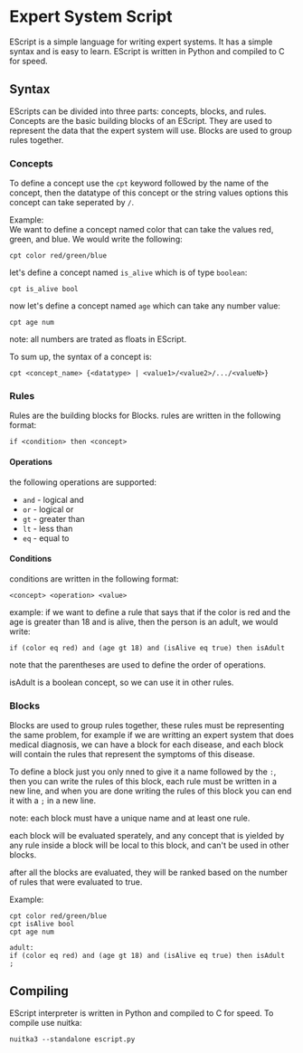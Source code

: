 # Expert System Script
EScript is a simple language for writing expert systems. It has a simple syntax and is easy to learn. EScript is written in Python and compiled to C for speed.

## Syntax
EScripts can be divided into three parts: concepts, blocks, and rules. Concepts are the basic building blocks of an EScript. They are used to represent the data that the expert system will use. Blocks are used to group rules together.

### Concepts
To define a concept use the `cpt` keyword followed by the name of the concept, then the datatype of this concept or the string values options this concept can take seperated by `/`.<br />

Example:<br />
We want to define a concept named color that can take the values red, green, and blue. We would write the following:<br />
```
cpt color red/green/blue
```
let's define a concept named `is_alive` which is of type `boolean`:
```
cpt is_alive bool
```
now let's define a concept named `age` which can take any number value:
```
cpt age num
```
note: all numbers are trated as floats in EScript.

To sum up, the syntax of a concept is:
```
cpt <concept_name> {<datatype> | <value1>/<value2>/.../<valueN>}
```

### Rules
Rules are the building blocks for Blocks.
rules are written in the following format:
```
if <condition> then <concept>
```

#### Operations
the following operations are supported:
* `and` - logical and
* `or` - logical or
* `gt` - greater than
* `lt` - less than
* `eq` - equal to

#### Conditions
conditions are written in the following format:
```
<concept> <operation> <value>
```
example:
if we want to define a rule that says that if the color is red and the age is greater than 18 and is alive, then the person is an adult, we would write:
```
if (color eq red) and (age gt 18) and (isAlive eq true) then isAdult
```
note that the parentheses are used to define the order of operations.

isAdult is a boolean concept, so we can use it in other rules.


### Blocks
Blocks are used to group rules together, these rules must be representing the same problem, for example if we are writting an expert system that does medical diagnosis, we can have a block for each disease, and each block will contain the rules that represent the symptoms of this disease.

To define a block just you only nned to give it a name followed by the `:`, then you can write the rules of this block, each rule must be written in a new line, and when you are done writing the rules of this block you can end it with a `;` in a new line.

note: each block must have a unique name and at least one rule.

each block will be evaluated sperately, and any concept that is yielded by any rule inside a block will be local to this block, and can't be used in other blocks.

after all the blocks are evaluated, they will be ranked based on the number of rules that were evaluated to true.

Example:
```
cpt color red/green/blue
cpt isAlive bool
cpt age num

adult:
if (color eq red) and (age gt 18) and (isAlive eq true) then isAdult
;
```

## Compiling 
EScript interpreter is written in Python and compiled to C for speed. To compile use nuitka:
```
nuitka3 --standalone escript.py
```